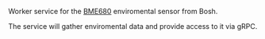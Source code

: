 Worker service for the [BME680](https://www.bosch-sensortec.com/bst/products/all_products/bme680) enviromental sensor from Bosh.

The service will gather enviromental data and provide access to it via gRPC.

